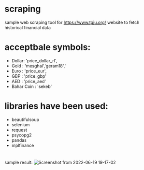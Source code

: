 # scraping
sample web scraping tool for https://www.tgju.org/ website to fetch historical financial data

# acceptbale symbols:
  -	Dollar: 'price_dollar_rl', 
  -	Gold : 'mesghal','geram18','
  -	Euro : 'price_eur',
  -	GBP : 'price_gbp'
  -	AED : 'price_aed'
  - Bahar Coin : 'sekeb'

# libraries have been used:
  - beautifulsoup
  - selenium
  - request
  - psycopg2
  - pandas
  - mplfinance
#
 
 
 sample result:
![Screenshot from 2022-06-19 19-17-02](https://user-images.githubusercontent.com/62559699/174494121-3eb462b7-fc84-4953-829a-2bc4424b4051.png)
